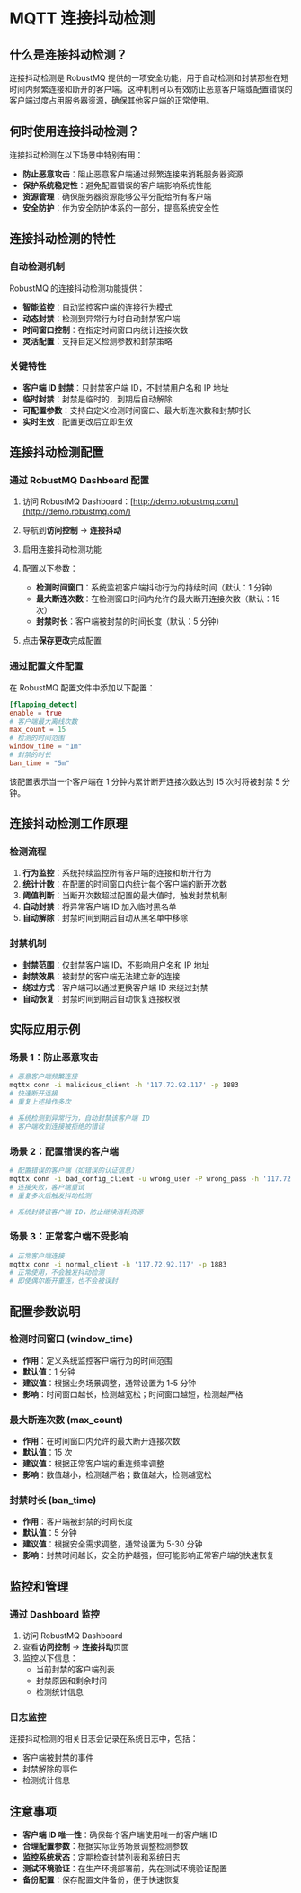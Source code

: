 # MQTT 连接抖动检测

## 什么是连接抖动检测？

连接抖动检测是 RobustMQ 提供的一项安全功能，用于自动检测和封禁那些在短时间内频繁连接和断开的客户端。这种机制可以有效防止恶意客户端或配置错误的客户端过度占用服务器资源，确保其他客户端的正常使用。

## 何时使用连接抖动检测？

连接抖动检测在以下场景中特别有用：

- **防止恶意攻击**：阻止恶意客户端通过频繁连接来消耗服务器资源
- **保护系统稳定性**：避免配置错误的客户端影响系统性能
- **资源管理**：确保服务器资源能够公平分配给所有客户端
- **安全防护**：作为安全防护体系的一部分，提高系统安全性

## 连接抖动检测的特性

### 自动检测机制

RobustMQ 的连接抖动检测功能提供：

- **智能监控**：自动监控客户端的连接行为模式
- **动态封禁**：检测到异常行为时自动封禁客户端
- **时间窗口控制**：在指定时间窗口内统计连接次数
- **灵活配置**：支持自定义检测参数和封禁策略

### 关键特性

- **客户端 ID 封禁**：只封禁客户端 ID，不封禁用户名和 IP 地址
- **临时封禁**：封禁是临时的，到期后自动解除
- **可配置参数**：支持自定义检测时间窗口、最大断连次数和封禁时长
- **实时生效**：配置更改后立即生效

## 连接抖动检测配置

### 通过 RobustMQ Dashboard 配置

1. 访问 RobustMQ Dashboard：[http://demo.robustmq.com/](http://demo.robustmq.com/)
2. 导航到**访问控制** -> **连接抖动**
3. 启用连接抖动检测功能
4. 配置以下参数：

   - **检测时间窗口**：系统监视客户端抖动行为的持续时间（默认：1 分钟）
   - **最大断连次数**：在检测窗口时间内允许的最大断开连接次数（默认：15 次）
   - **封禁时长**：客户端被封禁的时间长度（默认：5 分钟）

5. 点击**保存更改**完成配置

### 通过配置文件配置

在 RobustMQ 配置文件中添加以下配置：

```toml
[flapping_detect]
enable = true
# 客户端最大离线次数
max_count = 15
# 检测的时间范围
window_time = "1m"
# 封禁的时长
ban_time = "5m"
```

该配置表示当一个客户端在 1 分钟内累计断开连接次数达到 15 次时将被封禁 5 分钟。

## 连接抖动检测工作原理

### 检测流程

1. **行为监控**：系统持续监控所有客户端的连接和断开行为
2. **统计计数**：在配置的时间窗口内统计每个客户端的断开次数
3. **阈值判断**：当断开次数超过配置的最大值时，触发封禁机制
4. **自动封禁**：将异常客户端 ID 加入临时黑名单
5. **自动解除**：封禁时间到期后自动从黑名单中移除

### 封禁机制

- **封禁范围**：仅封禁客户端 ID，不影响用户名和 IP 地址
- **封禁效果**：被封禁的客户端无法建立新的连接
- **绕过方式**：客户端可以通过更换客户端 ID 来绕过封禁
- **自动恢复**：封禁时间到期后自动恢复连接权限

## 实际应用示例

### 场景 1：防止恶意攻击

```bash
# 恶意客户端频繁连接
mqttx conn -i malicious_client -h '117.72.92.117' -p 1883
# 快速断开连接
# 重复上述操作多次

# 系统检测到异常行为，自动封禁该客户端 ID
# 客户端收到连接被拒绝的错误
```

### 场景 2：配置错误的客户端

```bash
# 配置错误的客户端（如错误的认证信息）
mqttx conn -i bad_config_client -u wrong_user -P wrong_pass -h '117.72.92.117' -p 1883
# 连接失败，客户端重试
# 重复多次后触发抖动检测

# 系统封禁该客户端 ID，防止继续消耗资源
```

### 场景 3：正常客户端不受影响

```bash
# 正常客户端连接
mqttx conn -i normal_client -h '117.72.92.117' -p 1883
# 正常使用，不会触发抖动检测
# 即使偶尔断开重连，也不会被误封
```

## 配置参数说明

### 检测时间窗口 (window_time)

- **作用**：定义系统监控客户端行为的时间范围
- **默认值**：1 分钟
- **建议值**：根据业务场景调整，通常设置为 1-5 分钟
- **影响**：时间窗口越长，检测越宽松；时间窗口越短，检测越严格

### 最大断连次数 (max_count)

- **作用**：在时间窗口内允许的最大断开连接次数
- **默认值**：15 次
- **建议值**：根据正常客户端的重连频率调整
- **影响**：数值越小，检测越严格；数值越大，检测越宽松

### 封禁时长 (ban_time)

- **作用**：客户端被封禁的时间长度
- **默认值**：5 分钟
- **建议值**：根据安全需求调整，通常设置为 5-30 分钟
- **影响**：封禁时间越长，安全防护越强，但可能影响正常客户端的快速恢复

## 监控和管理

### 通过 Dashboard 监控

1. 访问 RobustMQ Dashboard
2. 查看**访问控制** -> **连接抖动**页面
3. 监控以下信息：
   - 当前封禁的客户端列表
   - 封禁原因和剩余时间
   - 检测统计信息

### 日志监控

连接抖动检测的相关日志会记录在系统日志中，包括：

- 客户端被封禁的事件
- 封禁解除的事件
- 检测统计信息

## 注意事项

- **客户端 ID 唯一性**：确保每个客户端使用唯一的客户端 ID
- **合理配置参数**：根据实际业务场景调整检测参数
- **监控系统状态**：定期检查封禁列表和系统日志
- **测试环境验证**：在生产环境部署前，先在测试环境验证配置
- **备份配置**：保存配置文件备份，便于快速恢复
